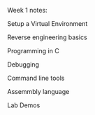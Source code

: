 
Week 1 notes: 

Setup a Virtual  Environment

Reverse engineering basics

Programming in C

Debugging 

Command line tools 

Assemmbly language

Lab Demos
